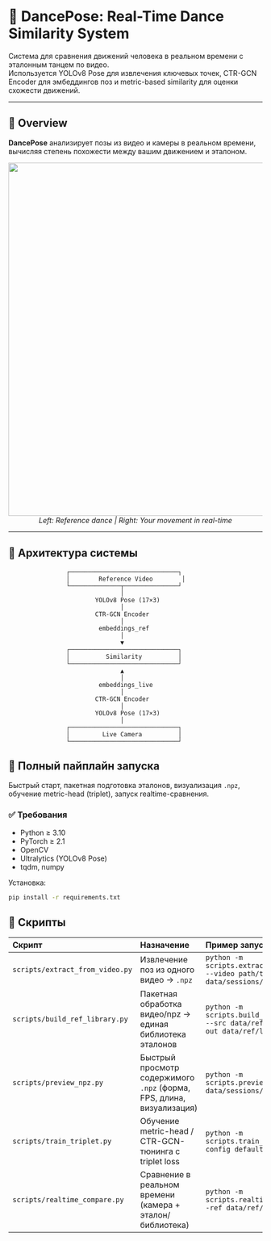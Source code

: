 # 🕺 **DancePose: Real-Time Dance Similarity System**

Система для сравнения движений человека в реальном времени с эталонным танцем по видео.  
Используется YOLOv8 Pose для извлечения ключевых точек, CTR-GCN Encoder для эмбеддингов поз и metric-based similarity для оценки схожести движений.

---

## 🌟 Overview

**DancePose** анализирует позы из видео и камеры в реальном времени, вычисляя степень похожести между вашим движением и эталоном.

<div align="center">
  <img src="https://github.com/yourusername/DancePose/assets/demo.gif" width="700"/>
  <br>
  <em>Left: Reference dance | Right: Your movement in real-time</em>
</div>

---

## 🧠 Архитектура системы

```text
                ┌──────────────────────────────┐
                │        Reference Video        │
                └──────────────┬───────────────┘
                               │
                        YOLOv8 Pose (17×3)
                               │
                        CTR-GCN Encoder
                               │
                         embeddings_ref
                               │
                               ▼
                ┌──────────────────────────────┐
                │          Similarity          │
                └──────────────────────────────┘
                               ▲
                               │
                         embeddings_live
                               │
                        CTR-GCN Encoder
                               │
                        YOLOv8 Pose (17×3)
                               │
                ┌──────────────────────────────┐
                │         Live Camera          │
                └──────────────────────────────┘
```

## 🚦 Полный пайплайн запуска

Быстрый старт, пакетная подготовка эталонов, визуализация `.npz`, обучение metric-head (triplet), запуск realtime-сравнения.

### ✅ Требования
- Python ≥ 3.10
- PyTorch ≥ 2.1
- OpenCV
- Ultralytics (YOLOv8 Pose)
- tqdm, numpy

Установка:
```bash
pip install -r requirements.txt
```

## 🧩 Скрипты

|             Скрипт               |                    Назначение                  |                         Пример запуска                      |
|:---------------------------------|:-----------------------------------------------|:------------------------------------------------------------|
| `scripts/extract_from_video.py` | Извлечение поз из одного видео → `.npz` | `python -m scripts.extract_from_video --video path/to.mp4 --out data/sessions/name.npz` |
| `scripts/build_ref_library.py` | Пакетная обработка видео/npz → единая библиотека эталонов | `python -m scripts.build_ref_library --src data/ref_videos --out data/ref/library.npz` |
| `scripts/preview_npz.py` | Быстрый просмотр содержимого `.npz` (форма, FPS, длина, визуализация) | `python -m scripts.preview_npz --npz data/sessions/name.npz` |
| `scripts/train_triplet.py` | Обучение metric-head / CTR-GCN-тюнинга с triplet loss | `python -m scripts.train_triplet --config default.yaml` |
| `scripts/realtime_compare.py` | Сравнение в реальном времени (камера + эталон/библиотека) | `python -m scripts.realtime_compare --ref data/ref/library.npz` |

